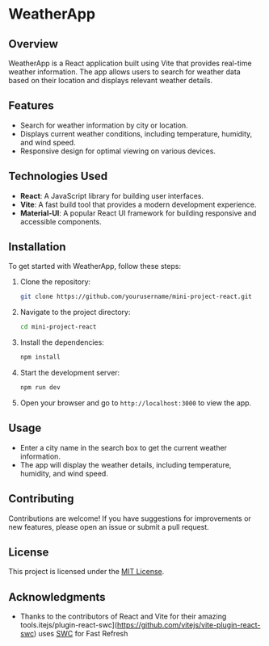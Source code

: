 # WeatherApp

## Overview
WeatherApp is a React application built using Vite that provides real-time weather information. The app allows users to search for weather data based on their location and displays relevant weather details.

## Features
- Search for weather information by city or location.
- Displays current weather conditions, including temperature, humidity, and wind speed.
- Responsive design for optimal viewing on various devices.

## Technologies Used
- **React**: A JavaScript library for building user interfaces.
- **Vite**: A fast build tool that provides a modern development experience.
- **Material-UI**: A popular React UI framework for building responsive and accessible components.

## Installation
To get started with WeatherApp, follow these steps:

1. Clone the repository:
   ```bash
   git clone https://github.com/yourusername/mini-project-react.git
   ```

2. Navigate to the project directory:
   ```bash
   cd mini-project-react
   ```

3. Install the dependencies:
   ```bash
   npm install
   ```

4. Start the development server:
   ```bash
   npm run dev
   ```

5. Open your browser and go to `http://localhost:3000` to view the app.

## Usage
- Enter a city name in the search box to get the current weather information.
- The app will display the weather details, including temperature, humidity, and wind speed.

## Contributing
Contributions are welcome! If you have suggestions for improvements or new features, please open an issue or submit a pull request.

## License
This project is licensed under the [MIT License](LICENSE).

## Acknowledgments
- Thanks to the contributors of React and Vite for their amazing tools.itejs/plugin-react-swc](https://github.com/vitejs/vite-plugin-react-swc) uses [SWC](https://swc.rs/) for Fast Refresh
